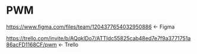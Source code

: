 # PWM

https://www.figma.com/files/team/1204377654032950886 <- Figma

https://trello.com/invite/b/AQqklDo7/ATTIdc55825cab48ed7e7f9a3771751a86acFD1168CF/pwm <- Trello
